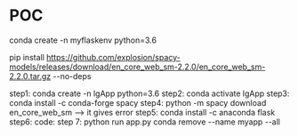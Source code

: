 # POC
conda create -n myflaskenv python=3.6

pip install https://github.com/explosion/spacy-models/releases/download/en_core_web_sm-2.2.0/en_core_web_sm-2.2.0.tar.gz --no-deps


step1: conda create -n lgApp python=3.6
step2: conda activate lgApp
step3: conda install -c conda-forge spacy
step4: python -m spacy download en_core_web_sm --> it gives error
step5: conda install -c anaconda flask
step6: code: 
step 7: python run app.py
conda remove --name myapp --all
